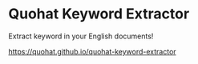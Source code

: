 # Quohat Keyword Extractor

Extract keyword in your English documents!

https://quohat.github.io/quohat-keyword-extractor
